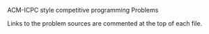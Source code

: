 ACM-ICPC style competitive programming Problems

Links to the problem sources are commented at the top of each file.
